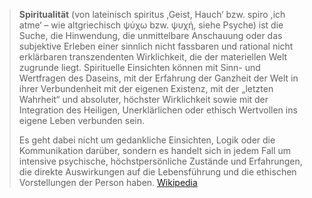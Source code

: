 > **Spiritualität** (von lateinisch spiritus ,Geist, Hauch‘ bzw. spiro ,ich atme‘ – wie altgriechisch ψύχω bzw. ψυχή, siehe Psyche) ist die Suche, die Hinwendung, die unmittelbare Anschauung oder das subjektive Erleben einer sinnlich nicht fassbaren und rational nicht erklärbaren transzendenten Wirklichkeit, die der materiellen Welt zugrunde liegt. Spirituelle Einsichten können mit Sinn- und Wertfragen des Daseins, mit der Erfahrung der Ganzheit der Welt in ihrer Verbundenheit mit der eigenen Existenz, mit der „letzten Wahrheit“ und absoluter, höchster Wirklichkeit sowie mit der Integration des Heiligen, Unerklärlichen oder ethisch Wertvollen ins eigene Leben verbunden sein.
>
> Es geht dabei nicht um gedankliche Einsichten, Logik oder die Kommunikation darüber, sondern es handelt sich in jedem Fall um intensive psychische, höchstpersönliche Zustände und Erfahrungen, die direkte Auswirkungen auf die Lebensführung und die ethischen Vorstellungen der Person haben.
> [Wikipedia](https://de.wikipedia.org/wiki/Spiritualit%C3%A4t)